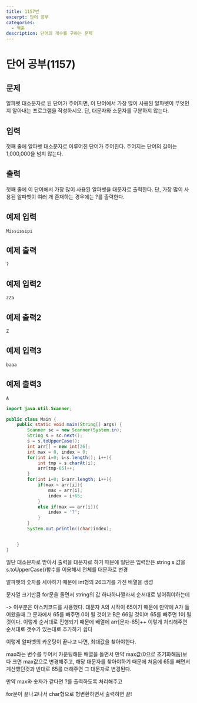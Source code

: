 ```yaml
---
title: 1157번
excerpt: 단어 공부
categories:
  - 백준
description: 단어의 개수를 구하는 문제
---
```


# 단어 공부\(1157\)

## 문제

알파벳 대소문자로 된 단어가 주어지면, 이 단어에서 가장 많이 사용된 알파벳이 무엇인지 알아내는 프로그램을 작성하시오. 단, 대문자와 소문자를 구분하지 않는다.

## 입력

첫째 줄에 알파벳 대소문자로 이루어진 단어가 주어진다. 주어지는 단어의 길이는 1,000,000을 넘지 않는다.

## 출력

첫째 줄에 이 단어에서 가장 많이 사용된 알파벳을 대문자로 출력한다. 단, 가장 많이 사용된 알파벳이 여러 개 존재하는 경우에는 ?를 출력한다.

## 예제 입력

```text
Mississipi
```

## 예제 출력

```text
?
```

## 예제 입력2

```text
zZa
```

## 예제 출력2

```text
Z
```

## 예제 입력3

```text
baaa
```

## 예제 출력3

```text
A
```

```java
import java.util.Scanner;

public class Main {
    public static void main(String[] args) {
        Scanner sc = new Scanner(System.in);
        String s = sc.next();
        s = s.toUpperCase();
        int arr[] = new int[26];
        int max = 0, index = 0;
        for(int i=0; i<s.length(); i++){
            int tmp = s.charAt(i);
            arr[tmp-65]++;
        }
        for(int i=0; i<arr.length; i++){
            if(max < arr[i]){
                max = arr[i];
                index = i+65;
            }
            else if(max == arr[i]){
                index = '?';
            }
        }
        System.out.println((char)index);


    }
}
```

일단 대소문자로 받아서 출력을 대문자로 하기 때문에 일단은 입력받은 string s 값을 s.toUpperCase\(\)함수를 이용해서 전체를 대문자로 변경

알파벳의 숫자를 세야하기 때문에 int형의 26크기를 가진 배열을 생성

문자열 크기만큼 for문을 돌면서 string의 값 하나하나짤라서 순서대로 넣어줘야하는데

-&gt; 이부분은 아스키코드를 사용했다. 대문자 A의 시작이 65이기 때문에 만약에 A가 들어왔을때 그 문자에서 65를 빼주면 0이 될 것이고 B은 66일 것이며 65를 빼주면 1이 될것이다. 이렇게 순서대로 진행되기 때문에 배열에 arr\[문자-65\]++ 이렇게 처리해주면 순서대로 갯수가 있는대로 추가하기 쉽다

이렇게 알파벳의 카운팅이 끝나고 나면, 최대값을 찾아야한다.

max라는 변수를 두어서 카운팅해둔 배열을 돌면서 만약 max값\(0으로 초기화해둠\)보다 크면 max값으로 변경해주고, 해당 대문자를 찾아야하기 때문에 처음에 65를 빼면서 계산했던것과 반대로 65를 더해주면 그 대문자로 변경된다.

만약 max와 숫자가 같다면 ?를 출력하도록 처리해주고

for문이 끝나고나서 char형으로 형변환하면서 출력하면 끝!

